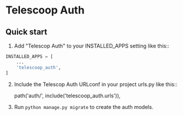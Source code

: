 # Telescoop Auth

## Quick start

1. Add "Telescop Auth" to your INSTALLED_APPS setting like this::
```python
INSTALLED_APPS = [
    ...
    'telescoop_auth',
]
```

2. Include the Telescop Auth URLconf in your project urls.py like this::

    path('auth/', include('telescoop_auth.urls')),

3. Run ``python manage.py migrate`` to create the auth models.
